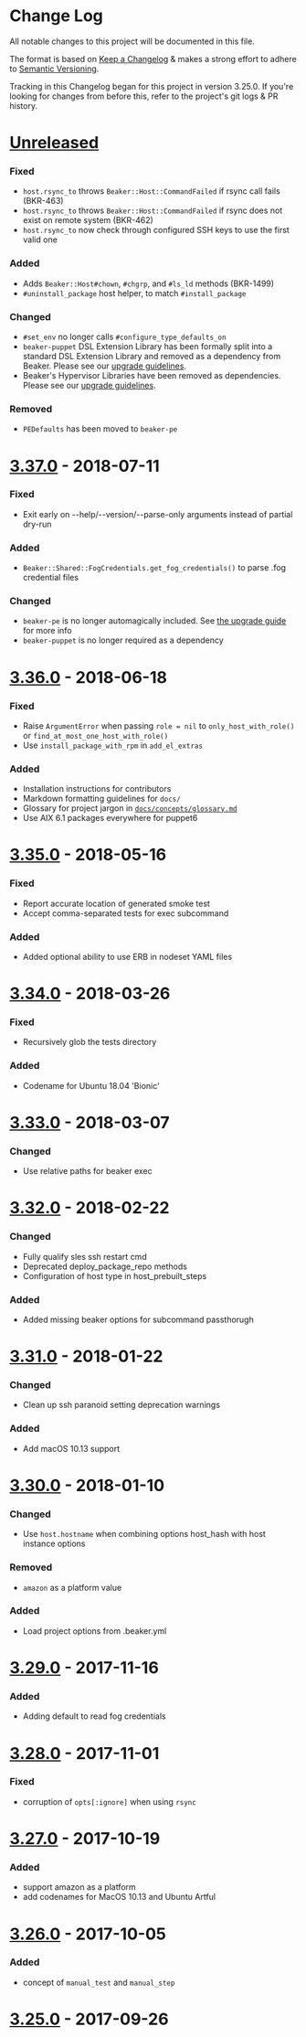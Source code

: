 # Change Log

All notable changes to this project will be documented in this file.

The format is based on
[Keep a Changelog](http://keepachangelog.com)
& makes a strong effort to adhere to
[Semantic Versioning](http://semver.org).

Tracking in this Changelog began for this project in version 3.25.0.
If you're looking for changes from before this, refer to the project's
git logs & PR history.

# [Unreleased](https://github.com/puppetlabs/beaker/compare/3.37.0...master)

### Fixed

- `host.rsync_to` throws `Beaker::Host::CommandFailed` if rsync call fails (BKR-463)
- `host.rsync_to` throws `Beaker::Host::CommandFailed` if rsync does not exist on remote system (BKR-462)
- `host.rsync_to` now check through configured SSH keys to use the first valid one

### Added

- Adds `Beaker::Host#chown`, `#chgrp`, and `#ls_ld` methods (BKR-1499)
- `#uninstall_package` host helper, to match `#install_package`

### Changed

- `#set_env` no longer calls `#configure_type_defaults_on`
- `beaker-puppet` DSL Extension Library has been formally split into a standard DSL Extension Library and removed as a dependency from Beaker. Please see our [upgrade guidelines](docs/how_to/upgrade_from_3_to_4.md).
- Beaker's Hypervisor Libraries have been removed as dependencies. Please see our [upgrade guidelines](docs/how_to/upgrade_from_3_to_4.md).

### Removed

- `PEDefaults` has been moved to `beaker-pe`

# [3.37.0](https://github.com/puppetlabs/beaker/compare/3.36.0...3.37.0) - 2018-07-11

### Fixed

- Exit early on --help/--version/--parse-only arguments instead of partial dry-run

### Added

- `Beaker::Shared::FogCredentials.get_fog_credentials()` to parse .fog credential files

### Changed

- `beaker-pe` is no longer automagically included. See [the upgrade guide](/docs/how_to/upgrade_from_3_to_4.md}) for more info
- `beaker-puppet` is no longer required as a dependency

# [3.36.0](https://github.com/puppetlabs/beaker/compare/3.35.0...3.36.0) - 2018-06-18

### Fixed

- Raise `ArgumentError` when passing `role = nil` to `only_host_with_role()` or `find_at_most_one_host_with_role()`
- Use `install_package_with_rpm` in `add_el_extras`

### Added

- Installation instructions for contributors
- Markdown formatting guidelines for `docs/`
- Glossary for project jargon in [`docs/concepts/glossary.md`](docs/concepts/glossary.md)
- Use AIX 6.1 packages everywhere for puppet6

# [3.35.0](https://github.com/puppetlabs/beaker/compare/3.34.0...3.35.0) - 2018-05-16

### Fixed

- Report accurate location of generated smoke test
- Accept comma-separated tests for exec subcommand

### Added

- Added optional ability to use ERB in nodeset YAML files

# [3.34.0](https://github.com/puppetlabs/beaker/compare/3.33.0...3.34.0) - 2018-03-26

### Fixed

- Recursively glob the tests directory

### Added

- Codename for Ubuntu 18.04 'Bionic'

# [3.33.0](https://github.com/puppetlabs/beaker/compare/3.32.0...3.33.0) - 2018-03-07

### Changed

- Use relative paths for beaker exec

# [3.32.0](https://github.com/puppetlabs/beaker/compare/3.31.0...3.32.0) - 2018-02-22

### Changed

- Fully qualify sles ssh restart cmd
- Deprecated deploy_package_repo methods
- Configuration of host type in host_prebuilt_steps

### Added

- Added missing beaker options for subcommand passthorugh

# [3.31.0](https://github.com/puppetlabs/beaker/compare/3.30.0...3.31.0) - 2018-01-22

### Changed

- Clean up ssh paranoid setting deprecation warnings

### Added

- Add macOS 10.13 support

# [3.30.0](https://github.com/puppetlabs/beaker/compare/3.29.0...3.30.0) - 2018-01-10

### Changed

- Use `host.hostname` when combining options host_hash with host instance options

### Removed

- `amazon` as a platform value

### Added

- Load project options from .beaker.yml

# [3.29.0](https://github.com/puppetlabs/beaker/compare/3.28.0...3.29.0) - 2017-11-16

### Added

- Adding default to read fog credentials

# [3.28.0](https://github.com/puppetlabs/beaker/compare/3.27.0...3.28.0) - 2017-11-01

### Fixed

- corruption of `opts[:ignore]` when using `rsync`

# [3.27.0](https://github.com/puppetlabs/beaker/compare/3.26.0...3.27.0) - 2017-10-19

### Added

- support amazon as a platform
- add codenames for MacOS 10.13 and Ubuntu Artful

# [3.26.0](https://github.com/puppetlabs/beaker/compare/3.25.0...3.26.0) - 2017-10-05

### Added

- concept of `manual_test` and `manual_step`

# [3.25.0](https://github.com/puppetlabs/beaker/compare/3.24.0...3.25.0) - 2017-09-26

